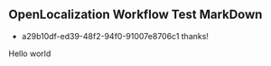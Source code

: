## OpenLocalization Workflow Test MarkDown
* a29b10df-ed39-48f2-94f0-91007e8706c1 
thanks!

Hello world